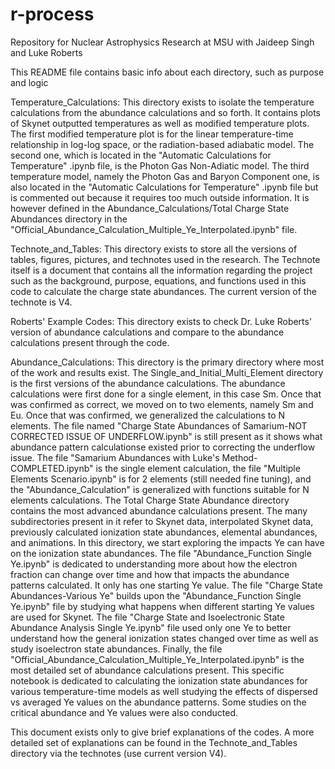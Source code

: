 # r-process
Repository for Nuclear Astrophysics Research at MSU with Jaideep Singh and Luke Roberts

This README file contains basic info about each directory, such as purpose and logic


Temperature_Calculations: This directory exists to isolate the temperature calculations from the abundance calculations and so forth. It contains plots of Skynet outputted temperatures as well as modified temperature plots. The first modified temperature plot is for the linear temperature-time relationship in log-log space, or the radiation-based adiabatic model. The second one, which is located in the "Automatic Calculations for Temperature" .ipynb file, is the Photon Gas Non-Adiatic model. The third temperature model, namely the Photon Gas and Baryon Component one, is also located in the "Automatic Calculations for Temperature" .ipynb file but is commented out because it requires too much outside information. It is however defined in the Abundance_Calculations/Total Charge State Abundances directory in the "Official_Abundance_Calculation_Multiple_Ye_Interpolated.ipynb" file.

Technote_and_Tables: This directory exists to store all the versions of tables, figures, pictures, and technotes used in the research. The Technote itself is a document that contains all the information regarding the project such as the background, purpose, equations, and functions used in this code to calculate the charge state abundances. The current version of the technote is V4. 

Roberts' Example Codes: This directory exists to check Dr. Luke Roberts' version of abundance calculations and compare to the abundance calculations present through the code. 

Abundance_Calculations: This directory is the primary directory where most of the work and results exist. The Single_and_Initial_Multi_Element directory is the first versions of the abundance calculations. The abundance calculations were first done for a single element, in this case Sm. Once that was confirmed as correct, we moved on to two elements, namely Sm and Eu. Once that was confirmed, we generalized the calculations to N elements. The file named "Charge State Abundances of Samarium-NOT CORRECTED ISSUE OF UNDERFLOW.ipynb" is still present as it shows what abundance pattern calculationse existed prior to correcting the underflow issue. The file "Samarium Abundances with Luke's Method-COMPLETED.ipynb" is the single element calculation, the file "Multiple Elements Scenario.ipynb" is for 2 elements (still needed fine tuning), and the "Abundance_Calculation" is generalized with functions suitable for N elements calculations.
The Total Charge State Abundance directory contains the most advanced abundance calculations present. The many subdirectories present in it refer to Skynet data, interpolated Skynet data, previously calculated ionization state abundances, elemental abundances, and animations. In this directory, we start exploring the impacts Ye can have on the ionization state abundances. The file "Abundance_Function Single Ye.ipynb" is dedicated to understanding more about how the electron fraction can change over time and how that impacts the abundance patterns calculated. It only has one starting Ye value. The file "Charge State Abundances-Various Ye" builds upon the "Abundance_Function Single Ye.ipynb" file by studying what happens when different starting Ye values are used for Skynet. The file "Charge State and Isoelectronic State Abundance Analysis Single Ye.ipynb" file used only one Ye to better understand how the general ionization states changed over time as well as study isoelectron state abundances. Finally, the file "Official_Abundance_Calculation_Multiple_Ye_Interpolated.ipynb" is the most detailed set of abundance calculations present. This specific notebook is dedicated to calculating the ionization state abundances for various temperature-time models as well studying the effects of dispersed vs averaged Ye values on the abundance patterns. Some studies on the critical abundance and Ye values were also conducted. 

This document exists only to give brief explanations of the codes. A more detailed set of explanations can be found in the Technote_and_Tables directory via the technotes (use current version V4). 



